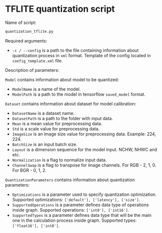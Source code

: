 # TFLITE quantization script

Name of script:

```bash
quantization_tflite.py
```

Required arguments:

- `-c / --config` is a path to the file containing information
  about quantization process in `xml` format. Template of the config
  located in `config_template.xml` file.

Description of parameters:

`Model` contains information about model to be quantized:
- `ModelName` is a name of the model.
- `ModelPath` is a path to the model in tensorflow `saved_model` format.

`Dataset` contains information about dataset for model calibration:
- `DatasetName` is a dataset name.
- `DatasetPath` is a path to the folder with input data.
- `Mean` is a mean value for preprocessing data.
- `Std` is a scale value for preprocessing data.
- `ImageSize` is an image size value for preprocessing data. Example: 224, 224.
- `BatchSize` is an input batch size.
- `Layout` is a dimension sequence for the model input. NCHW, NHWC and etc.
- `Normalization` is a flag to normalize input data.
- `ChannelSwap` is a flag to transpose for image channels. For RGB - 2, 1, 0. For BGR - 0, 1, 2.

`QuantizationParameters` contains information about quantization parameters:
- `Optimizations` is a parameter used to specify quantization optimization.
  Supported optimizations: `['default'], ['latency'], ['size']`.
- `SupportedOperations` is a parameter defines data type of operations inside graph.
  Supported operations: `['int8'], ['int16']`.
- `SupportedTypes` is a parameter defines data type that will be the main one in the
  calculation process inside graph. Supported types: `['float16'], ['int8']`.